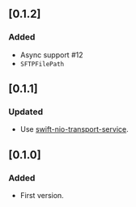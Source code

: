 ## [0.1.2]

### Added

- Async support #12
- `SFTPFilePath`

## [0.1.1]

### Updated

- Use [swift-nio-transport-service](https://github.com/apple/swift-nio-transport-services).

## [0.1.0]

### Added

- First version.
